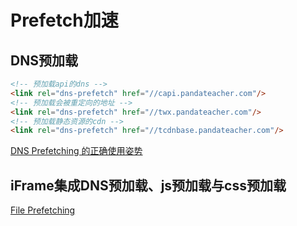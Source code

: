 # Prefetch加速

## DNS预加载
```html
<!-- 预加载api的dns -->
<link rel="dns-prefetch" href="//capi.pandateacher.com"/>
<!-- 预加载会被重定向的地址 -->
<link rel="dns-prefetch" href="//twx.pandateacher.com"/>
<!-- 预加载静态资源的cdn -->
<link rel="dns-prefetch" href="//tcdnbase.pandateacher.com"/>
```
[DNS Prefetching 的正确使用姿势](https://juejin.im/post/599e35b6f265da24975feaa5)

## iFrame集成DNS预加载、js预加载与css预加载
[File Prefetching](https://juejin.im/post/599e35d6518825244c0ceb28)